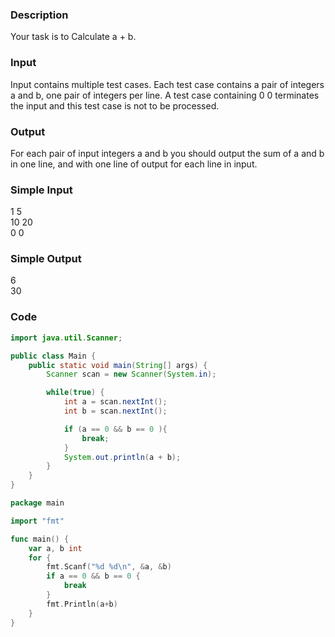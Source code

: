 ### Description
Your task is to Calculate a + b.

### Input
Input contains multiple test cases. Each test case contains a pair of integers a and b, one pair of integers per line. A test case containing 0 0 terminates the input and this test case is not to be processed.

### Output 
For each pair of input integers a and b you should output the sum of a and b in one line, and with one line of output for each line in input.  

### Simple Input
1 5  
10 20  
0 0

### Simple Output
6  
30

### Code
```java
import java.util.Scanner;

public class Main {
    public static void main(String[] args) {
        Scanner scan = new Scanner(System.in);

        while(true) {
            int a = scan.nextInt();
            int b = scan.nextInt();

            if (a == 0 && b == 0 ){
                break;
            }
            System.out.println(a + b);
        }
    }
}
```

```go
package main

import "fmt"

func main() {
    var a, b int
    for {
        fmt.Scanf("%d %d\n", &a, &b)
        if a == 0 && b == 0 {
            break
        }
        fmt.Println(a+b)
    }
}
```